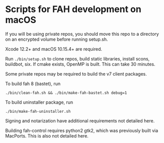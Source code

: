 # Scripts for FAH development on macOS

If you will be using private repos, you should move this repo to a directory
 on an encrypted volume before running setup.sh.

Xcode 12.2+ and macOS 10.15.4+ are required.

Run ``./bin/setup.sh`` to clone repos, build static libraries, install 
scons, buildbot, six.
If cmake exists, OpenMP is built.
This can take 30 minutes.

Some private repos may be required to build the v7 client packages.

To build fah 8 (bastet), run
 
    ./bin/clean-fah.sh && ./bin/make-fah-bastet.sh debug=1

To build uninstaller package, run

    ./bin/make-fah-uninstaller.sh

Signing and notarization have additional requirements not detailed here.

Building fah-control requires python2 gtk2, which was previously built via MacPorts.
This is also not detailed here.
